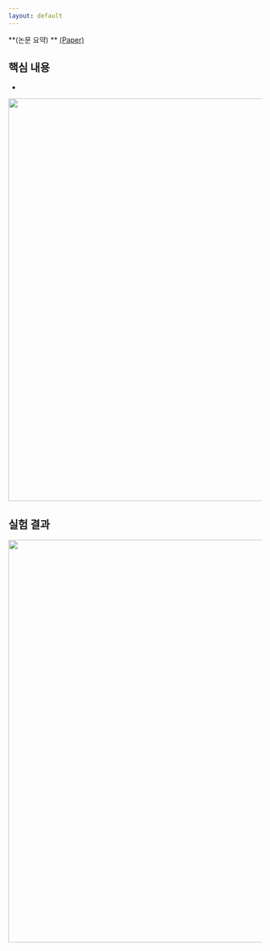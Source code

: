 ```yaml
---
layout: default
---
```


**(논문 요약) ** [(Paper)]()

## 핵심 내용
- 
<img src="./data/papers/<>/concept.png" width="800" />

## 실험 결과
<img src="./data/papers/<>/data.png" width="800" />
